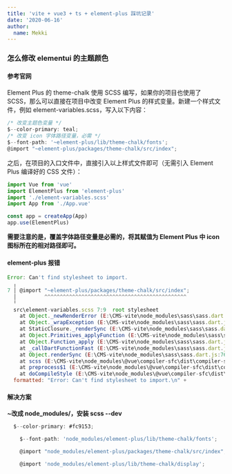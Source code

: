 ```yaml
---
title: 'vite + vue3 + ts + element-plus 踩坑记录'
date: '2020-06-16'
author:
  name: Mekki
---
```


###

### 怎么修改 elementui 的主题颜色

#### 参考官网

Element Plus 的 theme-chalk 使用 SCSS 编写，如果你的项目也使用了 SCSS，那么可以直接在项目中改变 Element Plus 的样式变量。新建一个样式文件，例如 element-variables.scss，写入以下内容：

```javascript
/* 改变主题色变量 */
$--color-primary: teal;
/* 改变 icon 字体路径变量，必需 */
$--font-path: '~element-plus/lib/theme-chalk/fonts';
@import "~element-plus/packages/theme-chalk/src/index";
```

之后，在项目的入口文件中，直接引入以上样式文件即可（无需引入 Element Plus 编译好的 CSS 文件）：

```javascript
import Vue from 'vue'
import ElementPlus from 'element-plus'
import './element-variables.scss'
import App from './App.vue'

const app = createApp(App)
app.use(ElementPlus)
```

**需要注意的是，覆盖字体路径变量是必需的，将其赋值为 Element Plus 中 icon 图标所在的相对路径即可。**

#### element-plus 报错

```javascript
Error: Can't find stylesheet to import.
  ╷
7 │ @import "~element-plus/packages/theme-chalk/src/index";
  │         ^^^^^^^^^^^^^^^^^^^^^^^^^^^^^^^^^^^^^^^^^^^^^^
  ╵
  src\element-variables.scss 7:9  root stylesheet
    at Object._newRenderError (E:\CMS-vite\node_modules\sass\sass.dart.js:13494:19)
    at Object._wrapException (E:\CMS-vite\node_modules\sass\sass.dart.js:13337:16)
    at StaticClosure._renderSync (E:\CMS-vite\node_modules\sass\sass.dart.js:13312:18)
    at Object.Primitives_applyFunction (E:\CMS-vite\node_modules\sass\sass.dart.js:1085:30)
    at Object.Function_apply (E:\CMS-vite\node_modules\sass\sass.dart.js:6003:16)
    at _callDartFunctionFast (E:\CMS-vite\node_modules\sass\sass.dart.js:7672:16)
    at Object.renderSync (E:\CMS-vite\node_modules\sass\sass.dart.js:7650:18)
    at scss (E:\CMS-vite\node_modules\@vue\compiler-sfc\dist\compiler-sfc.cjs.js:960:33)
    at preprocess$1 (E:\CMS-vite\node_modules\@vue\compiler-sfc\dist\compiler-sfc.cjs.js:1155:12)
    at doCompileStyle (E:\CMS-vite\node_modules\@vue\compiler-sfc\dist\compiler-sfc.cjs.js:1058:48) {
  formatted: "Error: Can't find stylesheet to import.\n" +
```

#### 解决方案

**~改成 node_modules/，安装 scss --dev**

```javascript
  $--color-primary: #fc9153;

	$--font-path: 'node_modules/element-plus/lib/theme-chalk/fonts';

	@import "node_modules/element-plus/packages/theme-chalk/src/index";

	@import 'node_modules/element-plus/lib/theme-chalk/display';

```
